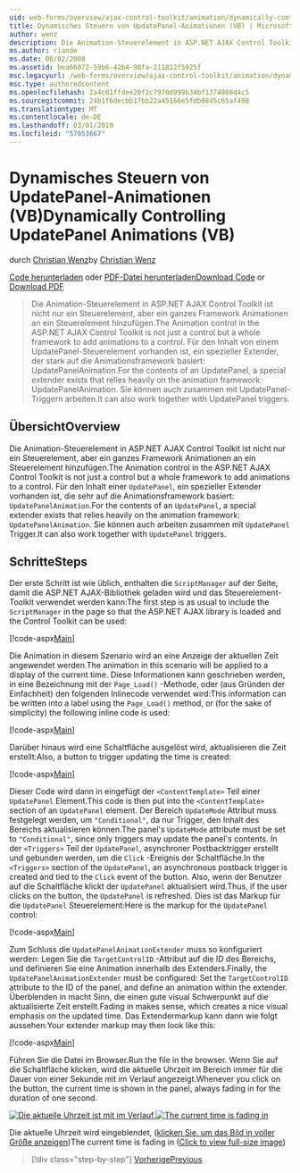 ```yaml
---
uid: web-forms/overview/ajax-control-toolkit/animation/dynamically-controlling-updatepanel-animations-vb
title: Dynamisches Steuern von UpdatePanel-Animationen (VB) | Microsoft-Dokumentation
author: wenz
description: Die Animation-Steuerelement in ASP.NET AJAX Control Toolkit ist nicht nur ein Steuerelement, aber ein ganzes Framework Animationen an ein Steuerelement hinzufügen. Für den Inhalt einer...
ms.author: riande
ms.date: 06/02/2008
ms.assetid: bea66072-59b6-42b4-98fa-211812f5925f
msc.legacyurl: /web-forms/overview/ajax-control-toolkit/animation/dynamically-controlling-updatepanel-animations-vb
msc.type: authoredcontent
ms.openlocfilehash: 2a4c01ffdee20f2c7970d999b34bf1374088d4c5
ms.sourcegitcommit: 24b1f6decbb17bb22a45166e5fdb0845c65af498
ms.translationtype: MT
ms.contentlocale: de-DE
ms.lasthandoff: 03/01/2019
ms.locfileid: "57053667"
---
```

<a name="dynamically-controlling-updatepanel-animations-vb"></a><span data-ttu-id="b2c84-104">Dynamisches Steuern von UpdatePanel-Animationen (VB)</span><span class="sxs-lookup"><span data-stu-id="b2c84-104">Dynamically Controlling UpdatePanel Animations (VB)</span></span>
====================
<span data-ttu-id="b2c84-105">durch [Christian Wenz](https://github.com/wenz)</span><span class="sxs-lookup"><span data-stu-id="b2c84-105">by [Christian Wenz](https://github.com/wenz)</span></span>

<span data-ttu-id="b2c84-106">[Code herunterladen](http://download.microsoft.com/download/9/3/f/93f8daea-bebd-4821-833b-95205389c7d0/UpdatePanelAnimation2.vb.zip) oder [PDF-Datei herunterladen](http://download.microsoft.com/download/b/6/a/b6ae89ee-df69-4c87-9bfb-ad1eb2b23373/updatepanelanimation2VB.pdf)</span><span class="sxs-lookup"><span data-stu-id="b2c84-106">[Download Code](http://download.microsoft.com/download/9/3/f/93f8daea-bebd-4821-833b-95205389c7d0/UpdatePanelAnimation2.vb.zip) or [Download PDF](http://download.microsoft.com/download/b/6/a/b6ae89ee-df69-4c87-9bfb-ad1eb2b23373/updatepanelanimation2VB.pdf)</span></span>

> <span data-ttu-id="b2c84-107">Die Animation-Steuerelement in ASP.NET AJAX Control Toolkit ist nicht nur ein Steuerelement, aber ein ganzes Framework Animationen an ein Steuerelement hinzufügen.</span><span class="sxs-lookup"><span data-stu-id="b2c84-107">The Animation control in the ASP.NET AJAX Control Toolkit is not just a control but a whole framework to add animations to a control.</span></span> <span data-ttu-id="b2c84-108">Für den Inhalt von einem UpdatePanel-Steuerelement vorhanden ist, ein spezieller Extender, der stark auf die Animationsframework basiert: UpdatePanelAnimation.</span><span class="sxs-lookup"><span data-stu-id="b2c84-108">For the contents of an UpdatePanel, a special extender exists that relies heavily on the animation framework: UpdatePanelAnimation.</span></span> <span data-ttu-id="b2c84-109">Sie können auch zusammen mit UpdatePanel-Triggern arbeiten.</span><span class="sxs-lookup"><span data-stu-id="b2c84-109">It can also work together with UpdatePanel triggers.</span></span>


## <a name="overview"></a><span data-ttu-id="b2c84-110">Übersicht</span><span class="sxs-lookup"><span data-stu-id="b2c84-110">Overview</span></span>

<span data-ttu-id="b2c84-111">Die Animation-Steuerelement in ASP.NET AJAX Control Toolkit ist nicht nur ein Steuerelement, aber ein ganzes Framework Animationen an ein Steuerelement hinzufügen.</span><span class="sxs-lookup"><span data-stu-id="b2c84-111">The Animation control in the ASP.NET AJAX Control Toolkit is not just a control but a whole framework to add animations to a control.</span></span> <span data-ttu-id="b2c84-112">Für den Inhalt einer `UpdatePanel`, ein spezieller Extender vorhanden ist, die sehr auf die Animationsframework basiert: `UpdatePanelAnimation`.</span><span class="sxs-lookup"><span data-stu-id="b2c84-112">For the contents of an `UpdatePanel`, a special extender exists that relies heavily on the animation framework: `UpdatePanelAnimation`.</span></span> <span data-ttu-id="b2c84-113">Sie können auch arbeiten zusammen mit `UpdatePanel` Trigger.</span><span class="sxs-lookup"><span data-stu-id="b2c84-113">It can also work together with `UpdatePanel` triggers.</span></span>

## <a name="steps"></a><span data-ttu-id="b2c84-114">Schritte</span><span class="sxs-lookup"><span data-stu-id="b2c84-114">Steps</span></span>

<span data-ttu-id="b2c84-115">Der erste Schritt ist wie üblich, enthalten die `ScriptManager` auf der Seite, damit die ASP.NET AJAX-Bibliothek geladen wird und das Steuerelement-Toolkit verwendet werden kann:</span><span class="sxs-lookup"><span data-stu-id="b2c84-115">The first step is as usual to include the `ScriptManager` in the page so that the ASP.NET AJAX library is loaded and the Control Toolkit can be used:</span></span>


[!code-aspx[Main](dynamically-controlling-updatepanel-animations-vb/samples/sample1.aspx)]

<span data-ttu-id="b2c84-116">Die Animation in diesem Szenario wird an eine Anzeige der aktuellen Zeit angewendet werden.</span><span class="sxs-lookup"><span data-stu-id="b2c84-116">The animation in this scenario will be applied to a display of the current time.</span></span> <span data-ttu-id="b2c84-117">Diese Informationen kann geschrieben werden, in eine Bezeichnung mit der `Page_Load()` -Methode, oder (aus Gründen der Einfachheit) den folgenden Inlinecode verwendet wird:</span><span class="sxs-lookup"><span data-stu-id="b2c84-117">This information can be written into a label using the `Page_Load()` method, or (for the sake of simplicity) the following inline code is used:</span></span>


[!code-aspx[Main](dynamically-controlling-updatepanel-animations-vb/samples/sample2.aspx)]

<span data-ttu-id="b2c84-118">Darüber hinaus wird eine Schaltfläche ausgelöst wird, aktualisieren die Zeit erstellt:</span><span class="sxs-lookup"><span data-stu-id="b2c84-118">Also, a button to trigger updating the time is created:</span></span>


[!code-aspx[Main](dynamically-controlling-updatepanel-animations-vb/samples/sample3.aspx)]

<span data-ttu-id="b2c84-119">Dieser Code wird dann in eingefügt der `<ContentTemplate>` Teil einer `UpdatePanel` Element.</span><span class="sxs-lookup"><span data-stu-id="b2c84-119">This code is then put into the `<ContentTemplate>` section of an `UpdatePanel` element.</span></span> <span data-ttu-id="b2c84-120">Der Bereich `UpdateMode` Attribut muss festgelegt werden, um `"Conditional"`, da nur Trigger, den Inhalt des Bereichs aktualisieren können.</span><span class="sxs-lookup"><span data-stu-id="b2c84-120">The panel's `UpdateMode` attribute must be set to `"Conditional"`, since only triggers may update the panel's contents.</span></span> <span data-ttu-id="b2c84-121">In der `<Triggers>` Teil der `UpdatePanel`, asynchroner Postbacktrigger erstellt und gebunden werden, um die `Click` -Ereignis der Schaltfläche.</span><span class="sxs-lookup"><span data-stu-id="b2c84-121">In the `<Triggers>` section of the `UpdatePanel`, an asynchronous postback trigger is created and tied to the `Click` event of the button.</span></span> <span data-ttu-id="b2c84-122">Also, wenn der Benutzer auf die Schaltfläche klickt der `UpdatePanel` aktualisiert wird.</span><span class="sxs-lookup"><span data-stu-id="b2c84-122">Thus, if the user clicks on the button, the `UpdatePanel` is refreshed.</span></span> <span data-ttu-id="b2c84-123">Dies ist das Markup für die `UpdatePanel` Steuerelement:</span><span class="sxs-lookup"><span data-stu-id="b2c84-123">Here is the markup for the `UpdatePanel` control:</span></span>


[!code-aspx[Main](dynamically-controlling-updatepanel-animations-vb/samples/sample4.aspx)]

<span data-ttu-id="b2c84-124">Zum Schluss die `UpdatePanelAnimationExtender` muss so konfiguriert werden: Legen Sie die `TargetControlID` -Attribut auf die ID des Bereichs, und definieren Sie eine Animation innerhalb des Extenders.</span><span class="sxs-lookup"><span data-stu-id="b2c84-124">Finally, the `UpdatePanelAnimationExtender` must be configured: Set the `TargetControlID` attribute to the ID of the panel, and define an animation within the extender.</span></span> <span data-ttu-id="b2c84-125">Überblenden in macht Sinn, die einen gute visual Schwerpunkt auf die aktualisierte Zeit erstellt.</span><span class="sxs-lookup"><span data-stu-id="b2c84-125">Fading in makes sense, which creates a nice visual emphasis on the updated time.</span></span> <span data-ttu-id="b2c84-126">Das Extendermarkup kann dann wie folgt aussehen:</span><span class="sxs-lookup"><span data-stu-id="b2c84-126">Your extender markup may then look like this:</span></span>


[!code-aspx[Main](dynamically-controlling-updatepanel-animations-vb/samples/sample5.aspx)]

<span data-ttu-id="b2c84-127">Führen Sie die Datei im Browser.</span><span class="sxs-lookup"><span data-stu-id="b2c84-127">Run the file in the browser.</span></span> <span data-ttu-id="b2c84-128">Wenn Sie auf die Schaltfläche klicken, wird die aktuelle Uhrzeit im Bereich immer für die Dauer von einer Sekunde mit im Verlauf angezeigt.</span><span class="sxs-lookup"><span data-stu-id="b2c84-128">Whenever you click on the button, the current time is shown in the panel, always fading in for the duration of one second.</span></span>


<span data-ttu-id="b2c84-129">[![Die aktuelle Uhrzeit ist mit im Verlauf.](dynamically-controlling-updatepanel-animations-vb/_static/image2.png)](dynamically-controlling-updatepanel-animations-vb/_static/image1.png)</span><span class="sxs-lookup"><span data-stu-id="b2c84-129">[![The current time is fading in](dynamically-controlling-updatepanel-animations-vb/_static/image2.png)](dynamically-controlling-updatepanel-animations-vb/_static/image1.png)</span></span>

<span data-ttu-id="b2c84-130">Die aktuelle Uhrzeit wird eingeblendet, ([klicken Sie, um das Bild in voller Größe anzeigen](dynamically-controlling-updatepanel-animations-vb/_static/image3.png))</span><span class="sxs-lookup"><span data-stu-id="b2c84-130">The current time is fading in ([Click to view full-size image](dynamically-controlling-updatepanel-animations-vb/_static/image3.png))</span></span>

> [!div class="step-by-step"]
> [<span data-ttu-id="b2c84-131">Vorherige</span><span class="sxs-lookup"><span data-stu-id="b2c84-131">Previous</span></span>](animating-an-updatepanel-control-vb.md)
